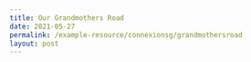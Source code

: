 ```yaml
---
title: Our Grandmothers Road
date: 2021-05-27
permalink: /example-resource/connexionsg/grandmothersroad
layout: post
---
```

